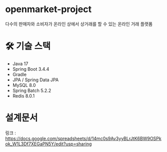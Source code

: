 # openmarket-project
다수의 판매자와 소비자가 온라인 상에서 상거래를 할 수 있는 온라인 거래 플랫폼

# 🛠️ 기술 스택
- Java 17
- Spring Boot 3.4.4
- Gradle
- JPA / Spring Data JPA
- MySQL 8.0
- Spring Batch 5.2.2
- Redis 8.0.1

# 설계문서
링크 : https://docs.google.com/spreadsheets/d/14mc0s9Av3yyBLrJtK6BW9OSPkok_W1L3Df7XEGaPN5Y/edit?usp=sharing

